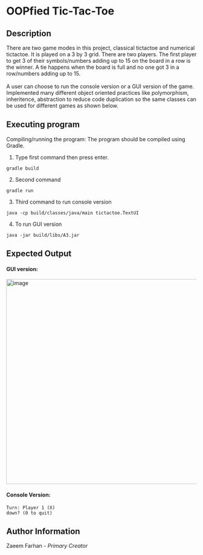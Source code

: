 # OOPfied Tic-Tac-Toe

## Description
There are two game modes in this project, classical tictactoe and numerical tictactoe. It is played on a 3 by 3 grid. There are two players. The first player to get 3 of their symbols/numbers adding up to 15 on the board in a row is the winner. A tie happens when the board is full and no one got 3 in a row/numbers adding up to 15.
<br/><br/>A user can choose to run the console version or a GUI version of the game. Implemented many different object oriented practices like polymorphism, inheritence, abstraction to reduce code duplication so the same classes can be used for different games as shown below.
## Executing program

Compiling/running the program: The program should be compiled using Gradle.

1. Type first command then press enter.
```
gradle build
```
2. Second command
```
gradle run
```
3. Third command to run console version
```
java -cp build/classes/java/main tictactoe.TextUI
```
4. To run GUI version

```
java -jar build/libs/A3.jar
```

## Expected Output
#### GUI version:
<img width="543" alt="image" src="https://user-images.githubusercontent.com/86804008/210684718-99e1cae9-c94a-45a3-a019-ab7c854af053.png">

#### Console Version:
```
Turn: Player 1 (X)
down? (0 to quit)
```

## Author Information
Zaeem Farhan - *Primary Creator*
